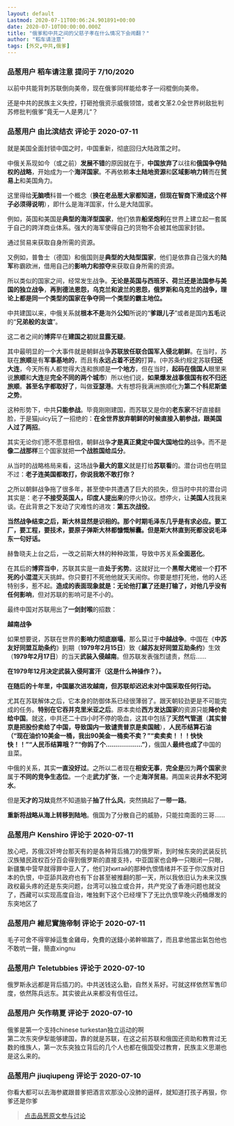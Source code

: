 ```yaml
---
layout: default
Lastmod: 2020-07-11T00:06:24.901891+00:00
date: 2020-07-10T00:00:00.000Z
title: "俄爹和中共之间的父慈子孝在什么情况下会闹翻？"
author: "稻车请注意"
tags: [外交,中共,俄爹]
---
```



### 品葱用户 **稻车请注意** 提问于 7/10/2020
    
以前中共能背刺苏联倒向美帝，现在俄爹同样能给孝子一闷棍倒向美帝。  
  
还是中共的民族主义失控，打砸抢俄资示威俄领馆，或者文革2.0全世界树敌批判苏修批判俄爹“竟无一人是男儿“？
    
                

### 品葱用户 **由比滨结衣** 评论于 2020-07-11
        
就是美国全面封锁中国之时，中国重新，彻底回归大陆政策之时。  
  
中俄关系现如今（或之前）**发展不错**的原因就在于，**中国放弃了**以往和**俄国争夺陆权的战略**，开始成为一个**海洋国家**。不再依赖**本土陆地资源**和**区域影响力转**而在**贸易上**和美国角力。  
  
这里得给**无脑喷**科普一个概念（**换在老品葱大家都知道，但现在智商下滑成这个样子必须得说明**），即什么是海洋国家，什么是大陆国家。  
  
例如，英国和美国是**典型的海洋型国家**，他们依靠**船坚炮利**在世界上建立起一套属于自己的跨洋商业体系。强大的海军使得自己的货物不会被其他国家封锁。  
  
通过贸易来获取自身所需的资源。  
  
又例如，普鲁士（德国）和俄国则是**典型的大陆型国家**，他们是依靠自己强大的**陆军**称霸欧洲，借用自己的**影响力和掠夺**来获取自身所需的资源。  
  
所以类似的国家之间，经常发生战争。**无论是英国与西班牙、荷兰还是法国参与美国的独立战争**，**再到德法恩怨，乌克兰和波兰的恩怨，俄罗斯和乌克兰的战争，理论上都是同一个类型的国家在争夺同一个类型的霸主地位。**  
  
中共建国以来，中俄关系就**根本不是**海外**公知**所说的“**爹跟儿子**”或者是国内**五毛**说的“**兄弟般的友谊**”。  
  
这二者之间的**博弈**早在**建国之初**就**显露无疑**。  
  
其中最明显的一个大事件就是朝鲜战争**苏联放任联合国军入侵北朝鲜**。在当时，苏联在**旅顺**是有**军事基地的**，而且有**永远占着不还的**打算。(中苏条约规定苏联**归还大连**，今天所有人都觉得大连和旅顺是**一个地方**，但在当时，**起码在俄国人**眼里来说**旅顺**和**大连**是**完全不同的两个城市**）所以他们说，**如果爆发战事俄国有权不归还旅顺**。**甚至名字都取好了**，叫做**亚瑟港**。大有想将我满洲旅顺化为**第二个科尼斯堡之势**。  
  
这种形势下，中共**只能参战**。毕竟刚刚建国，而苏联又是你的**老东家**不好直接翻脸，于是猫juicy玩了一招绝的：**在全世界放弃朝鲜的时候直接入朝参战，跟美国人过了两招**。  
  
其实无论你们愿不愿意相信，朝鲜战争**才是真正奠定中国大国地位的**战争。而不是**像二战那样**三个国家就把**一个战胜国给瓜分**。  
  
从当时的战略格局来看，这场战争**最大的意义**就是打给**苏联看**的。潜台词也在明显不过：**老子连美国都敢打，你说我敢不敢打你？**  
  
之所以朝鲜战争拖了很多年，甚至使中共遭遇了巨大的损失，但当时中共的潜台词其实是：老子**不接受英国人，印度人提出来**的停火协议。想停火，让**美国人**找我来谈。在此背景之下发动了灾难性的进攻：**第五次战役**。  
  
**当然战争结束之后，斯大林显然是识相的。那个时期毛泽东几乎是有求必应。要工厂，要工程，要技术，要原子弹斯大林都慷慨解囊。但是斯大林直到死都没说毛泽东一句好话。**  
  
赫鲁晓夫上台之后，一改之前斯大林的种种政策，导致中苏关系**全面恶化**。  
  
在其后的**博弈当中**，苏联其实是一直**处于劣势**。这就好比一个**黑帮大佬**被一个**打不死的小混混**天天挑衅。你只要打不死他他就天天闹你。你要是想打死他，他的人还特别多，惹不起。**造成的表面现象就是：无论他打赢了还是打输了，对他几乎没有任何影响**，但对苏联的影响可是不小的。  
  
最终中国对苏联用出了**一剑封喉**的招数：  
  
**越南战争**  
  
如果想要说，苏联在世界的**影响力彻底崩塌**，那么莫过于**中越战争**。中国在《**中苏友好同盟互助条约**》到期（**1979年2月15日**）致《**越苏友好同盟互助条约**》生效（**1979年2月17日**）的当天**武装入侵越南**。但苏联发表强烈谴责，然后……  
  
**在1979年12月决定武装入侵阿富汗（这是什么神操作？）。**  
  
**在随后的十年里，中国屡次进攻越南，但苏联却迟迟未对中国采取任何行动。**  
  
尤其在苏联解体之后，它本身的防御体系已经很薄弱了。跟天朝较劲更是不可能完成的任务。**特别在它吞并克里米亚之后**。原本卖给**西方发达国家**的资源只能**降价卖给中国**。就这，中共还二十四小时不停的吸血，这其中包括了**天然气管道**（**其实普京是把股份卖给了中国，导致国内一致谴责普京是卖国贼**），**人民币结算石油（“现在油价10美金一桶，我出90美金一桶卖不卖？”“卖卖卖！！！快快快！！”“人民币结算哦？”“你妈了个………………”）**，俄国人**最终也成了**中国的韭菜。  
  
  
中俄的关系，其实**一直没好过**。之所以二者现在**相安无事**，**完全是**因为**两个国家**隶属于**不同的竞争生态位**。一个走**武力扩张**，一个走**海洋贸易**。两国来说**井水不犯河水**。  
  
但是**天才的习夶**竟然不知道脑子**抽了什么风**，突然搞起了**一带一路**。  
  
**重新将战略从海上转移到陆地**。俄国为了分散自己的威胁，只能拉南面的三哥……
        
                

### 品葱用户 **Kenshiro** 评论于 2020-07-11
        
放心吧，苏俄汉奸垮台那天有的是各种背后捅刀的俄罗斯，到时候东突的武装反抗汉族殖民政权百分百会得到俄罗斯的直接支持，中亚国家也会睁一只眼闭一只眼，新疆集中营早就得罪中亚人了，他们对китай的那种仇恨情绪并不亚于你汉族对日本的仇恨，中亚舔共政府也有下台甚至被推翻的那一天，所以我依旧认为未来汉族政权最头疼的还是东突问题，台湾可以独立或合并，共产党没了香港问题也就没了，西藏可以实现高度自治，唯独剩下这个已经埋下了无比仇恨早晚火药桶爆发的东突地区了
        
                

### 品葱用户 **維尼實施帝制** 评论于 2020-07-11
        
毛子可舍不得宰掉這隻金雞母，免費的送錢小弟幹嘛踹了，而且拿他當出氣包他也不敢吭一聲，簡直xingnu
        
                

### 品葱用户 **Teletubbies** 评论于 2020-07-10
        
俄罗斯永远都是背后插刀的。中共送钱这么勤，自然关系好。可就这样依然军售印度，依然陈兵远东。其实彼此从来都没有信任过。
        
                

### 品葱用户 **矢作萌夏** 评论于 2020-07-10
        
俄爹是第一个支持chinese turkestan独立运动的啊   
第二次东突伊犁能够建国，靠的就是苏联，在这之前苏联和俄国还资助和教育过无数的维族人，第一次东突独立背后的几个人也都在俄国受过教育，民族主义思潮也是这么来的。
        
                

### 品葱用户 **jiuqiupeng** 评论于 2020-07-10
        
你看大都可以去海参崴跟普爹把酒言欢那没心没肺的逼样，就知道打孩子再狠，你爹还是你爹
        
                





> [点击品葱原文参与讨论](https://pincong.rocks/question/28337)

